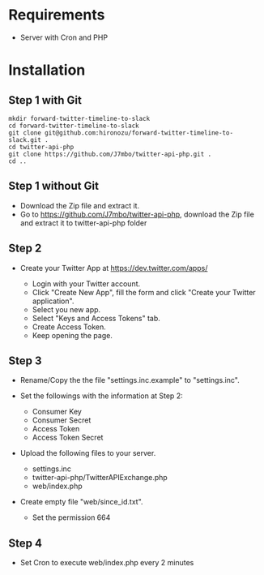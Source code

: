 # Requirements

- Server with Cron and PHP

# Installation

## Step 1 with Git

```shell
mkdir forward-twitter-timeline-to-slack
cd forward-twitter-timeline-to-slack
git clone git@github.com:hironozu/forward-twitter-timeline-to-slack.git .
cd twitter-api-php
git clone https://github.com/J7mbo/twitter-api-php.git .
cd ..
```

## Step 1 without Git

- Download the Zip file and extract it.
- Go to https://github.com/J7mbo/twitter-api-php, download the Zip file and extract it to twitter-api-php folder

## Step 2

- Create your Twitter App at https://dev.twitter.com/apps/

  + Login with your Twitter account.
  + Click "Create New App", fill the form and click "Create your Twitter application".
  + Select you new app.
  + Select "Keys and Access Tokens" tab.
  + Create Access Token.
  + Keep opening the page.

## Step 3

- Rename/Copy the the file "settings.inc.example" to "settings.inc".

- Set the followings with the information at Step 2:

  + Consumer Key
  + Consumer Secret
  + Access Token
  + Access Token Secret

- Upload the following files to your server.

  + settings.inc
  + twitter-api-php/TwitterAPIExchange.php
  + web/index.php

- Create empty file "web/since_id.txt".

  + Set the permission 664

## Step 4

- Set Cron to execute web/index.php every 2 minutes

